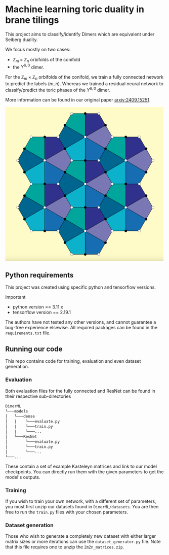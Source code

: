 # Machine learning toric duality in brane tilings
This project aims to classify/identify Dimers which are equivalent under Seiberg duality.

We focus mostly on two cases:
- $\mathbb{Z}_m\times\mathbb{Z}_n$ orbifolds of the conifold
- the $Y^{6,0}$ dimer.

For the $\mathbb{Z}_m\times\mathbb{Z}_n$ orbifolds of the conifold, we train a fully connected network to predict the labels $(m,n)$.
Whereas we trained a residual neural network to classify/predict the toric phases of the $Y^{6,0}$ dimer.

More information can be found in our original paper [arxiv:2409.15251](https://arxiv.org/abs/2409.15251).

<img src="logo.jpeg" alt="Project Logo" width="500"/>

## Python requirements
This project was created using specific python and tensorflow versions.
> [!IMPORTANT]
> - python version == 3.11.x
> - tensorflow version == 2.19.1

The authors have not tested any other versions, and cannot guarantee a bug-free experience elsewise.
All required packages can be found in the `requirements.txt` file.

## Running our code
This repo contains code for training, evaluation and even dataset generation.

### Evaluation
Both evaluation files for the fully connected and ResNet can be found in their respective sub-directories
```
DimerML
└───models
│   └───dense
│   |    └───evaluate.py
│   |    └───train.py
│   |    └───...
│   └───ResNet
│        └───evaluate.py
│        └───train.py
│        └───...
└───...
```
These contain a set of example Kasteleyn matrices and link to our model checkpoints. You can directly run them with the given parameters to get the model's outputs.

### Training
If you wish to train your own network, with a different set of parameters, you must first unzip our datasets found in `DimerML/datasets`. You are then free to run the `train.py` files with your chosen parameters.

### Dataset generation
Those who wish to generate a completely new dataset with either larger matrix sizes or more iterations can use the `dataset_generator.py` file. Note that this file requires one to unzip the `ZmZn_matrices.zip`.
